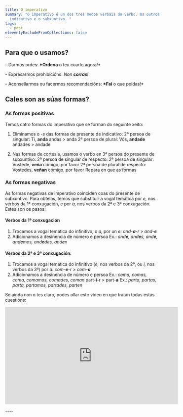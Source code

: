 ```yaml
---
title: O imperativo
summary: "O imperativo é un dos tres modos verbais do verbo. Os outros dous son
  indicativo e o subxuntivo. "
tags:
  - post
eleventyExcludeFromCollections: false
---
```

## Para que o usamos?

\- Darmos ordes: **\*Ordena** o teu cuarto agora!*

\- Expresarmos prohibicións: *Non **corras**!*

\- Aconsellarmos ou facermos recomendacións: **\*Fai** o que poidas!*

## Cales son as súas formas?

### As formas positivas

Temos catro formas do imperativo que se forman do seguinte xeito:

1. Eliminamos o *\-s* das formas de presente de indicativo:
2ª persoa de singular: Ti, **anda**
andas > anda
2ª persoa de plural: Vós, **andade**
andades > andade

2. Nas formas de cortesía, usamos o verbo en 3ª persoa do presente de subxuntivo:
2ª persoa de singular de respecto: 2ª persoa de singular: Vostede, **veña** comigo, por favor
2ª persoa de plural de respecto: Vostedes, **veñan** comigo, por favor Repara en que as formas

### As formas negativas

As formas negativas de imperativo coinciden coas do presente de subxuntivo. Para obtelas, temos que substituír a vogal temática por *e,* nos verbos da 1ª conxugación, e por *a,* nos verbos da 2ª e 3ª conxugación. Estes son os pasos:

#### Verbos da 1ª conxugación

1. Trocamos a vogal temática do infinitivo, o *a,*  por un *e:* *and-**a**-r* > *and-**e***
2. Adicionamos a desinencia de número e persoa Ex.: *and**e**, and**e**s, and**e**, and**e**mos, and**e**des, and**e**n*

#### Verbos da 2ª e 3ª conxugación:

1. Trocamos a vogal temática do infinitivo (*e,* nos verbos da 2ª, ou *i,* nos verbos da 3ª) por *a:* *com-**e**-r* > *com-**a*** 
2. Adicionamos a desinencia de número e persoa Ex.: *coma, comas, coma, comamos, comades, coman* part-**i**-r > part-**a** Ex.: *parta, partas, parta, partamos, partades, parten*

Se aínda non o tes claro, podes ollar este vídeo en que tratan todas estas cuestións:

<iframe width="560" height="315" src="https://www.youtube.com/embed/8bEaMYLQwj4" frameborder="0" allow="accelerometer; autoplay; encrypted-media; gyroscope; picture-in-picture" allowfullscreen></iframe>

\----